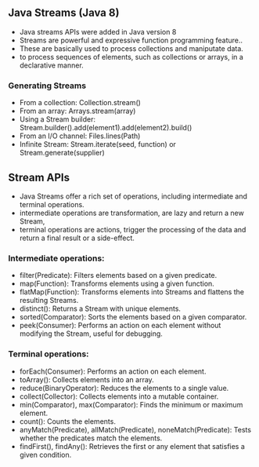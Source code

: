 ## Java Streams (Java 8)

- Java streams APIs were added in Java version 8 
- Streams are powerful and expressive function programming feature..
- These are basically used to process collections and maniputate data.
- to process sequences of elements, such as collections or arrays, in a declarative manner. 

### Generating Streams

- From a collection: Collection.stream()
-  From an array: Arrays.stream(array)
 - Using a Stream builder: Stream.builder().add(element1).add(element2).build()
 - From an I/O channel: Files.lines(Path)
  - Infinite Stream: Stream.iterate(seed, function) or Stream.generate(supplier)

## Stream APIs
- Java Streams offer a rich set of operations, including intermediate and terminal operations. 
- intermediate operations are transformation, are lazy and return a new Stream, 
- terminal operations are actions, trigger the processing of the data and return a final result or a side-effect.

### Intermediate operations:

- filter(Predicate): Filters elements based on a given predicate.
- map(Function): Transforms elements using a given function.
- flatMap(Function): Transforms elements into Streams and flattens the resulting Streams.
- distinct(): Returns a Stream with unique elements.
- sorted(Comparator): Sorts the elements based on a given comparator.
- peek(Consumer): Performs an action on each element without modifying the Stream, useful for debugging.

### Terminal operations:

- forEach(Consumer): Performs an action on each element.
- toArray(): Collects elements into an array.
- reduce(BinaryOperator): Reduces the elements to a single value.
- collect(Collector): Collects elements into a mutable container.
- min(Comparator), max(Comparator): Finds the minimum or maximum element.
- count(): Counts the elements.
- anyMatch(Predicate), allMatch(Predicate), noneMatch(Predicate): Tests whether the predicates match the elements.
- findFirst(), findAny(): Retrieves the first or any element that satisfies a given condition.

